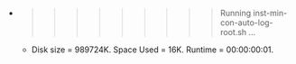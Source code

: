 * >>>>>>>>> Running inst-min-con-auto-log-root.sh ...
  * Disk size = 989724K. Space Used = 16K. Runtime = 00:00:00:01.
